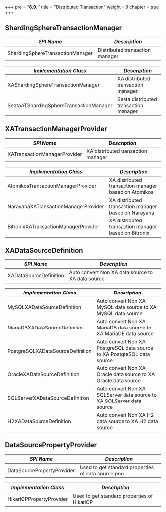 +++
pre = "<b>6.9. </b>"
title = "Distributed Transaction"
weight = 9
chapter = true
+++

## ShardingSphereTransactionManager

| *SPI Name*                              | *Description*                         |
| --------------------------------------- | ------------------------------------- |
| ShardingSphereTransactionManager        | Distributed transaction manager       |

| *Implementation Class*                  | *Description*                         |
| --------------------------------------- | ------------------------------------- |
| XAShardingSphereTransactionManager      | XA distributed transaction manager    |
| SeataATShardingSphereTransactionManager | Seata distributed transaction manager |

## XATransactionManagerProvider

| *SPI Name*                           | *Description*                                        |
| ------------------------------------ | ---------------------------------------------------- |
| XATransactionManagerProvider         | XA distributed transaction manager                   |

| *Implementation Class*               | *Description*                                        |
| ------------------------------------ | ---------------------------------------------------- |
| AtomikosTransactionManagerProvider   | XA distributed transaction manager based on Atomikos |
| NarayanaXATransactionManagerProvider | XA distributed transaction manager based on Narayana |
| BitronixXATransactionManagerProvider | XA distributed transaction manager based on Bitronix |

## XADataSourceDefinition

| *SPI Name*                       | *Description*                                                           |
| -------------------------------- | ----------------------------------------------------------------------- |
| XADataSourceDefinition           | Auto convert Non XA data source to XA data source                       |

| *Implementation Class*           | *Description*                                                           |
| -------------------------------- | ----------------------------------------------------------------------- |
| MySQLXADataSourceDefinition      | Auto convert Non XA MySQL data source to XA MySQL data source           |
| MariaDBXADataSourceDefinition    | Auto convert Non XA MariaDB data source to XA MariaDB data source       |
| PostgreSQLXADataSourceDefinition | Auto convert Non XA PostgreSQL data source to XA PostgreSQL data source |
| OracleXADataSourceDefinition     | Auto convert Non XA Oracle data source to XA Oracle data source         |
| SQLServerXADataSourceDefinition  | Auto convert Non XA SQLServer data source to XA SQLServer data source   |
| H2XADataSourceDefinition         | Auto convert Non XA H2 data source to XA H2 data source                 |

## DataSourcePropertyProvider

| *SPI Name*                 | *Description*                                       |
| -------------------------- | --------------------------------------------------- |
| DataSourcePropertyProvider | Used to get standard properties of data source pool |

| *Implementation Class*     | *Description*                                       |
| -------------------------- | --------------------------------------------------- |
| HikariCPPropertyProvider   | Used to get standard properties of HikariCP         |
